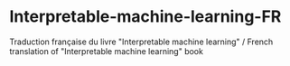 # Interpretable-machine-learning-FR
Traduction française du livre "Interpretable machine learning" / French translation of "Interpretable machine learning" book
